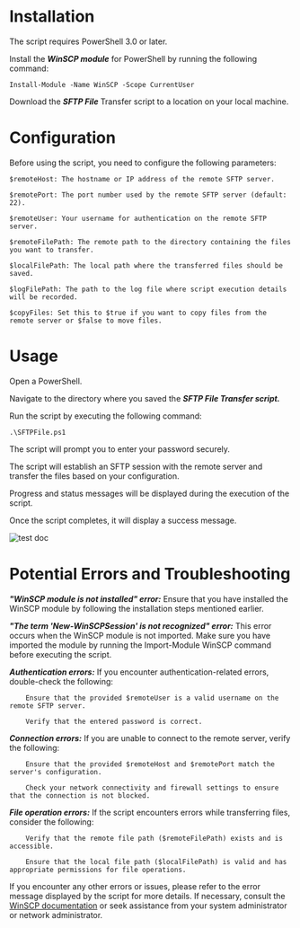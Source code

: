 # Installation

The script requires PowerShell 3.0 or later.


Install the ***WinSCP module*** for PowerShell by running the following command:


`Install-Module -Name WinSCP -Scope CurrentUser`


Download the ***SFTP File*** Transfer script to a location on your local machine.


# Configuration

Before using the script, you need to configure the following parameters:


    $remoteHost: The hostname or IP address of the remote SFTP server.

    $remotePort: The port number used by the remote SFTP server (default: 22).

    $remoteUser: Your username for authentication on the remote SFTP server.

    $remoteFilePath: The remote path to the directory containing the files you want to transfer.

    $localFilePath: The local path where the transferred files should be saved.

    $logFilePath: The path to the log file where script execution details will be recorded.

    $copyFiles: Set this to $true if you want to copy files from the remote server or $false to move files.
    

# Usage


Open a PowerShell.


Navigate to the directory where you saved the ***SFTP File Transfer script.***


Run the script by executing the following command:

`.\SFTPFile.ps1`


The script will prompt you to enter your password securely.


The script will establish an SFTP session with the remote server and transfer the files based on your configuration.


Progress and status messages will be displayed during the execution of the script.


Once the script completes, it will display a success message.

![test doc](https://github.com/0x5FE/SFTP_File_Transfer/assets/65371336/6efccb46-3761-484b-8f4a-cda45684c69e)


# Potential Errors and Troubleshooting


***"WinSCP module is not installed" error:*** Ensure that you have installed the WinSCP module by following the installation steps mentioned earlier.


***"The term 'New-WinSCPSession' is not recognized" error:*** This error occurs when the WinSCP module is not imported. Make sure you have imported the module by running the Import-Module WinSCP command before executing the script.


***Authentication errors:*** If you encounter authentication-related errors, double-check the following:


        Ensure that the provided $remoteUser is a valid username on the remote SFTP server.

        Verify that the entered password is correct.




  ***Connection errors:*** If you are unable to connect to the remote server, verify the following:


        Ensure that the provided $remoteHost and $remotePort match the server's configuration.

        Check your network connectivity and firewall settings to ensure that the connection is not blocked.




  ***File operation errors:*** If the script encounters errors while transferring files, consider the following:


        Verify that the remote file path ($remoteFilePath) exists and is accessible.

        Ensure that the local file path ($localFilePath) is valid and has appropriate permissions for file operations.


If you encounter any other errors or issues, please refer to the error message displayed by the script for more details. If necessary, consult the [WinSCP documentation](https://winscp.net/eng/docs/start) or seek assistance from your system administrator or network administrator.
